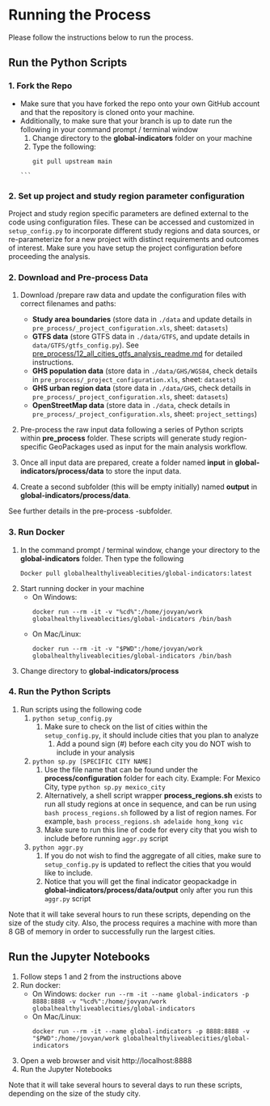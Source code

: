 # Running the Process
Please follow the instructions below to run the process.

## Run the Python Scripts

### 1. Fork the Repo
- Make sure that you have forked the repo onto your own GitHub account and that the repository is cloned onto your machine.
- Additionally, to make sure that your branch is up to date run the following in your command prompt / terminal window
    1. Change directory to the **global-indicators** folder on your machine
    1. Type the following:
        ```
        git pull upstream main
      ```

### 2. Set up project and study region parameter configuration
Project and study region specific parameters are defined external to the code using configuration files. These can be accessed and customized in ``setup_config.py`` to incorporate different study regions and data sources, or re-parameterize for a new project with distinct requirements and outcomes of interest. Make sure you have setup the project configuration before proceeding the analysis.

### 2. Download and Pre-process Data
1.  Download /prepare raw data and update the configuration files with correct filenames and paths:
	- **Study area boundaries** (store data in `./data` and update details in `pre_process/_project_configuration.xls`, sheet: `datasets`)
	- **GTFS data** (store GTFS data in `./data/GTFS`, and update details in `data/GTFS/gtfs_config.py`). See [pre_process/12_all_cities_gtfs_analysis_readme.md](./pre_process/12_all_cities_gtfs_analysis_readme.md) for detailed instructions.
	- **GHS population data** (store data in `./data/GHS/WGS84`, check details in `pre_process/_project_configuration.xls`, sheet: `datasets`)
	- **GHS urban region data** (store data in `./data/GHS`, check details in `pre_process/_project_configuration.xls`, sheet: `datasets`)
	- **OpenStreetMap data** (store data in `./data`,  check details in `pre_process/_project_configuration.xls`, sheet: `project_settings`)
	
1. 	Pre-process the raw input data following a series of Python scripts within **pre_process** folder. These scripts will generate study region-specific GeoPackages used as input for the main analysis workflow.
1.  Once all input data are prepared, create a folder named **input** in **global-indicators/process/data** to store the input data.
1.  Create a second subfolder (this will be empty initially) named **output** in **global-indicators/process/data**.

See further details in the pre-process -subfolder.

### 3. Run Docker
1.  In the command prompt / terminal window, change your directory to the **global-indicators** folder. Then type the following
    ```
    Docker pull globalhealthyliveablecities/global-indicators:latest
    ```
1.  Start running docker in your machine
    - On Windows:
        ```
        docker run --rm -it -v "%cd%":/home/jovyan/work globalhealthyliveablecities/global-indicators /bin/bash
        ```
    - On Mac/Linux:
        ```
        docker run --rm -it -v "$PWD":/home/jovyan/work globalhealthyliveablecities/global-indicators /bin/bash
        ```
1. Change directory to **global-indicators/process**

### 4. Run the Python Scripts
1.  Run scripts using the following code
    1.  ```python setup_config.py```
        1. Make sure to check on the list of cities within the ``setup_config.py``, it should include cities that you plan to analyze  
            1. Add a pound sign (#) before each city you do NOT wish to include in your analysis
    1.  ```python sp.py [SPECIFIC CITY NAME]```
        1.  Use the file name that can be found under the **process/configuration** folder for each city. Example: For Mexico City, type ```python sp.py mexico_city```
        1.  Alternatively, a shell script wrapper **process_regions.sh** exists to run all study regions at once in sequence, and can be run using ```bash process_regions.sh``` followed by a list of region names. For example,  ```bash process_regions.sh adelaide hong_kong vic```
        1.  Make sure to run this line of code for every city that you wish to include before running ``aggr.py`` script
    1.  ```python aggr.py```
        1. If you do not wish to find the aggregate of all cities, make sure to ``setup_config.py`` is updated to reflect the cities that you would like to include.
        1. Notice that you will get the final indicator geopackadge in **global-indicators/process/data/output** only after you run this ``aggr.py`` script

Note that it will take several hours to run these scripts, depending on the size of the study city. Also, the process requires a machine with more than 8 GB of memory in order to successfully run the largest cities.

## Run the Jupyter Notebooks

1. Follow steps 1 and 2 from the instructions above
1. Run docker:
    - On Windows:
          ```
          docker run --rm -it --name global-indicators -p 8888:8888 -v "%cd%":/home/jovyan/work globalhealthyliveablecities/global-indicators
          ```
    - On Mac/Linux:
         ```
         docker run --rm -it --name global-indicators -p 8888:8888 -v "$PWD":/home/jovyan/work globalhealthyliveablecities/global-indicators
        ```
2. Open a web browser and visit http://localhost:8888
3. Run the Jupyter Notebooks

Note that it will take several hours to several days to run these scripts, depending on the size of the study city.
